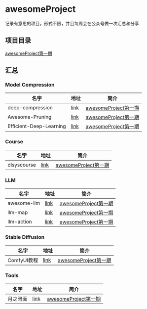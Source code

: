 # awesomeProject

记录有意思的项目，形式不限，并且每周会在公众号做一次汇总和分享

## 项目目录


[awesomeProject第一期](./docs/contents/20231023-20231-29.md)



## 汇总


### Model Compression

| 名字 |   地址 | 简介 | 
| ---- |  ---- | ---- |  
|   deep-compression   |    [link](https://github.com/jack-willturner/deep-compression)  |  [awesomeProject第一期](./docs/contents/20231023-20231-29.md)    |
|   Awesome-Pruning   |    [link](https://github.com/he-y/Awesome-Pruning)  |  [awesomeProject第一期](./docs/contents/20231023-20231-29.md)    |
|  Efficient-Deep-Learning |    [link](https://github.com/MingSun-Tse/Efficient-Deep-Learning)  |  [awesomeProject第一期](./docs/contents/20231023-20231-29.md)    |

### Course

| 名字 |   地址 | 简介 | 
| ---- |  ---- | ---- |  
|  dlsyscourse  |    [link](https://dlsyscourse.org/lectures/)  |  [awesomeProject第一期](./docs/contents/20231023-20231-29.md)    |



### LLM


| 名字 |   地址 | 简介 | 
| ---- |  ---- | ---- |  
|  awesome-llm  |    [link](https://gitee.com/oschina/awesome-llm)  |  [awesomeProject第一期](./docs/contents/20231023-20231-29.md)    |
|  llm-map  |    [link](https://gitee.com/oschina/llm-map)  |  [awesomeProject第一期](./docs/contents/20231023-20231-29.md)    |
|  llm-action |    [link](https://github.com/liguodongiot/llm-action)  |  [awesomeProject第一期](./docs/contents/20231023-20231-29.md)    |


### Stable Diffusion

| 名字 |   地址 | 简介 | 
| ---- |  ---- | ---- |  
| ComfyUI教程 |    [link](https://www.bilibili.com/video/BV1K8411y7Ei)  |  [awesomeProject第一期](./docs/contents/20231023-20231-29.md)    |

### Tools

| 名字 |   地址 | 简介 | 
| ---- |  ---- | ---- |  
|  月之暗面  |    [link](https://kimi.moonshot.cn/)  |  [awesomeProject第一期](./docs/contents/20231023-20231-29.md)    |